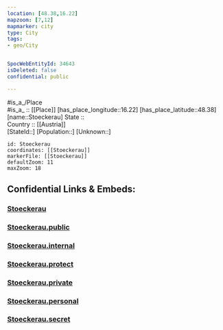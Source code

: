 ```yaml
---
location: [48.38,16.22] 
mapzoom: [7,12] 
mapmarker: city 
type: City
tags:
- geo/City


SpocWebEntityId: 34643
isDeleted: false
confidential: public

---
```

#is_a_/Place  
#is_a_ :: [[Place]] 
[has_place_longitude::16.22] 
[has_place_latitude::48.38] 
[name::Stoeckerau] 
State ::  
Country :: [[Austria]]  
[StateId::] 
[Population::] 
[Unknown::] 


```leaflet
id: Stoeckerau
coordinates: [[Stoeckerau]] 
markerFile: [[Stoeckerau]] 
defaultZoom: 11 
maxZoom: 18
```


## Confidential Links & Embeds: 

### [Stoeckerau](/_Standards/Earth/Continent/Europe/Europe~Central/Austria/Austrias_States/Niederösterreich/City/Stoeckerau.md) 

### [Stoeckerau.public](/_public/Earth/Continent/Europe/Europe~Central/Austria/Austrias_States/Niederösterreich/City/Stoeckerau.public.md) 

### [Stoeckerau.internal](/_internal/Earth/Continent/Europe/Europe~Central/Austria/Austrias_States/Niederösterreich/City/Stoeckerau.internal.md) 

### [Stoeckerau.protect](/_protect/Earth/Continent/Europe/Europe~Central/Austria/Austrias_States/Niederösterreich/City/Stoeckerau.protect.md) 

### [Stoeckerau.private](/_private/Earth/Continent/Europe/Europe~Central/Austria/Austrias_States/Niederösterreich/City/Stoeckerau.private.md) 

### [Stoeckerau.personal](/_personal/Earth/Continent/Europe/Europe~Central/Austria/Austrias_States/Niederösterreich/City/Stoeckerau.personal.md) 

### [Stoeckerau.secret](/_secret/Earth/Continent/Europe/Europe~Central/Austria/Austrias_States/Niederösterreich/City/Stoeckerau.secret.md)

